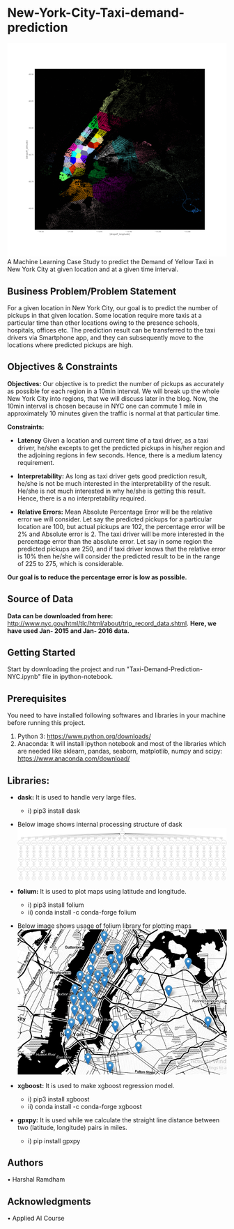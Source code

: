 # New-York-City-Taxi-demand-prediction
!['New_york_gif'](https://github.com/harshalrum/NYC-Taxi-demand-prediction/blob/master/New_york.gif)
A Machine Learning Case Study to predict the Demand of Yellow Taxi in New York City at given location and at a given time interval.

## Business Problem/Problem Statement
For a given location in New York City, our goal is to predict the number of pickups in that given location. Some location require more taxis at a particular time than other locations owing to the presence schools, hospitals, offices etc. The prediction result can be transferred to the taxi drivers via Smartphone app, and they can subsequently move to the locations where predicted pickups are high.


## Objectives & Constraints 
__Objectives:__ Our objective is to predict the number of pickups as accurately as possible for each region in a 10min interval. We will break up the whole New York City into regions, that we will discuss later in the blog. Now, the 10min interval is chosen because in NYC one can commute 1 mile in approximately 10 minutes given the traffic is normal at that particular time.

__Constraints:__ 
* __Latency__ Given a location and current time of a taxi driver, as a taxi driver, he/she excepts to get the predicted pickups in his/her region and the adjoining regions in few seconds. Hence, there is a medium latency requirement.

* __Interpretability:__ As long as taxi driver gets good prediction result, he/she is not be much interested in the interpretability of the result. He/she is not much interested in why he/she is getting this result. Hence, there is a no interpretability required.

* __Relative Errors:__ Mean Absolute Percentage Error will be the relative error we will consider. Let say the predicted pickups for a particular location are 100, but actual pickups are 102, the percentage error will be 2% and Absolute error is 2. The taxi driver will be more interested in the percentage error than the absolute error. Let say in some region the predicted pickups are 250, and if taxi driver knows that the relative error is 10% then he/she will consider the predicted result to be in the range of 225 to 275, which is considerable.

__Our goal is to reduce the percentage error is low as possible.__

## Source of Data
__Data can be downloaded from here:__  
http://www.nyc.gov/html/tlc/html/about/trip_record_data.shtml. 
__Here, we have used Jan- 2015 and Jan- 2016 data.__


## Getting Started
Start by downloading the project and run "Taxi-Demand-Prediction-NYC.ipynb" file in ipython-notebook.

## Prerequisites
You need to have installed following softwares and libraries in your machine before running this project.
1. Python 3: https://www.python.org/downloads/
2. Anaconda: It will install ipython notebook and most of the libraries which are needed like sklearn, pandas, seaborn, matplotlib, numpy and scipy: https://www.anaconda.com/download/

## Libraries: 
* __dask:__ It is used to handle very large files.
    * i) pip3 install dask
 * Below image shows internal processing structure of dask
![dask_process](https://github.com/harshalrum/NYC-Taxi-demand-prediction/blob/master/dask_image.png)

* __folium:__ It is used to plot maps using latitude and longitude.
    * i) pip3 install folium
    * ii) conda install -c conda-forge folium
 * Below image shows usage of folium library for plotting maps
![folium_demo_image](https://github.com/harshalrum/NYC-Taxi-demand-prediction/blob/master/folium_demo.PNG)

* __xgboost:__ It is used to make xgboost regression model. 
    * i)  pip3 install xgboost
    * ii) conda install -c conda-forge xgboost 

* __gpxpy:__ It is used while we calculate the straight line distance between two (latitude, longitude) pairs in miles.
    * i) pip install gpxpy


## Authors
•	Harshal Ramdham  

## Acknowledgments
•	Applied AI Course
